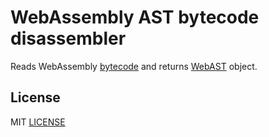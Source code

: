 # WebAssembly AST bytecode disassembler

Reads WebAssembly [bytecode](https://github.com/WebAssembly/design/blob/master/BinaryEncoding.md) and returns [WebAST](https://github.com/drom/wast-spec) object.

## License
MIT [LICENSE](https://github.com/drom/wast-diz/blob/master/LICENSE)
